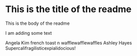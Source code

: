 # This is the title of the readme

This is the body of the readme

I am adding some text

Angela Kim french toast n wafflewafflewaffles
Ashley Hayes Supercalifragilisticexpialidocious!

